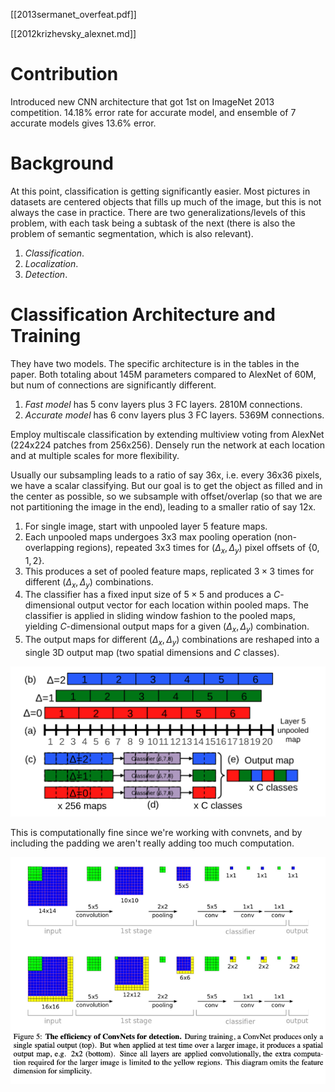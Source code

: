 [[2013sermanet_overfeat.pdf]] 

[[2012krizhevsky_alexnet.md]]

# Contribution

   Introduced new CNN architecture that got 1st on ImageNet 2013 competition. 14.18% error rate for accurate model, and ensemble of 7 accurate models gives 13.6% error. 

# Background 

   At this point, classification is getting significantly easier. Most pictures in datasets are centered objects that fills up much of the image, but this is not always the case in practice. There are two generalizations/levels of this problem, with each task being a subtask of the next (there is also the problem of semantic segmentation, which is also relevant). 

   1. *Classification*. 
   2. *Localization*. 
   3. *Detection*. 

# Classification Architecture and Training 

   They have two models. The specific architecture is in the tables in the paper. Both totaling about 145M parameters compared to AlexNet of 60M, but num of connections are significantly different.  
   1. *Fast model* has 5 conv layers plus 3 FC layers. 2810M connections. 
   2. *Accurate model* has 6 conv layers plus 3 FC layers. 5369M connections. 

   Employ multiscale classification by extending multiview voting from AlexNet (224x224 patches from 256x256). Densely run the network at each location and at multiple scales for more flexibility. 

   Usually our subsampling leads to a ratio of say 36x, i.e. every 36x36 pixels, we have a scalar classifying. But our goal is to get the object as filled and in the center as possible, so we subsample with offset/overlap (so that we are not partitioning the image in the end), leading to a smaller ratio of say 12x. 
   1. For single image, start with unpooled layer 5 feature maps. 
   2. Each unpooled maps undergoes 3x3 max pooling operation (non-overlapping regions), repeated 3x3 times for $(\Delta_x, \Delta_y)$ pixel offsets of $\{0, 1, 2\}$. 
   3. This produces a set of pooled feature maps, replicated $3 \times 3$ times for different $(\Delta_x, \Delta_y)$ combinations. 
   4. The classifier has a fixed input size of $5 \times 5$ and produces a $C$-dimensional output vector for each location within pooled maps. The classifier is applied in sliding window fashion to the pooled maps, yielding $C$-dimensional output maps for a given $(\Delta_x, \Delta_y)$ combination. 
   5. The output maps for different $(\Delta_x, \Delta_y)$ combinations are reshaped into a single 3D output map (two spatial dimensions and $C$ classes). 

   ![image](img/overfeat_arch.png)

   This is computationally fine since we're working with convnets, and by including the padding we aren't really adding too much computation. 

   ![image](img/overfeat_conv_fine.png)

